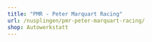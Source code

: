 ```yaml
---
title: "PMR - Peter Marquart Racing"
url: /nusplingen/pmr-peter-marquart-racing/
shop: Autowerkstatt
---
```

